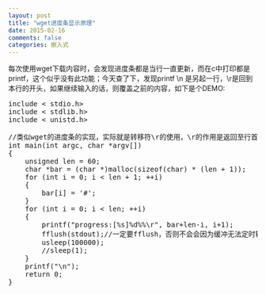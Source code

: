 ```yaml
---
layout: post
title: "wget进度条显示原理"
date: 2015-02-16
comments: false
categories: 嵌入式
---
```

每次使用wget下载内容时，会发现进度条都是当行一直更新，而在c中打印都是printf，这个似乎没有此功能；今天查了下，发现printf \n 是另起一行，\r是回到本行的开头，如果继续输入的话，则覆盖之前的内容，如下是个DEMO:
<pre>
include < stdio.h>
include < stdlib.h>
include < unistd.h>
  
//类似wget的进度条的实现，实际就是转移符\r的使用，\r的作用是返回至行首而不换行
int main(int argc, char *argv[])
{
    unsigned len = 60;
    char *bar = (char *)malloc(sizeof(char) * (len + 1));
    for (int i = 0; i < len + 1; ++i)
    {
        bar[i] = '#';
    }
    for (int i = 0; i < len; ++i)
    {
        printf("progress:[%s]%d%%\r", bar+len-i, i+1);
        fflush(stdout);//一定要fflush，否则不会会因为缓冲无法定时输出。
        usleep(100000);
        //sleep(1);
    }
    printf("\n");
    return 0;
}
</pre>